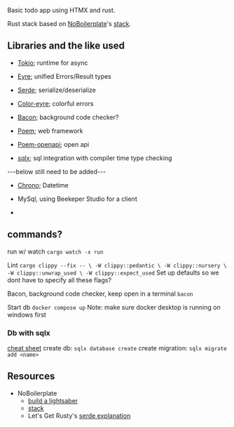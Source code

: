 Basic todo app using HTMX and rust.

Rust stack based on [NoBoilerplate](https://www.youtube.com/@NoBoilerplate)'s [stack](https://www.youtube.com/watch?v=pocWrUj68tU).

## Libraries and the like used
- [Tokio](https://tokio.rs/); runtime for async
- [Eyre](https://docs.rs/eyre/latest/eyre/); unified Errors/Result types
- [Serde](https://serde.rs/); serialize/deserialize

- [Color-eyre](https://docs.rs/color-eyre/latest/color_eyre/); colorful errors
- [Bacon](https://github.com/Canop/bacon); background code checker?
- [Poem](https://github.com/poem-web/poem); web framework
- [Poem-openapi](https://docs.rs/poem-openapi/latest/poem_openapi/); open api
- [sqlx](https://docs.rs/sqlx/latest/sqlx/); sql integration with compiler time type checking

---below still need to be added---

- [Chrono](https://crates.io/crates/chrono); Datetime

- MySql, using Beekeper Studio for a client
- 

## commands?
run w/ watch `cargo watch -x run`

Lint
`
cargo clippy --fix -- \
-W clippy::pedantic \
-W clippy::nursery \
-W clippy::unwrap_used \
-W clippy::expect_used
`
Set up defaults so we dont have to specify all these flags?


Bacon, background code checker, keep open in a terminal
`bacon`

Start db `docker compose up`
Note: make sure docker desktop is running on windows first

### Db with sqlx
[cheat sheet](https://github.com/launchbadge/sqlx/blob/main/sqlx-cli/README.md)
create db: `sqlx database create`
create migration: `sqlx migrate add <name>`

## Resources
- NoBoilerplate
    - [build a lightsaber](https://github.com/0atman/noboilerplate/blob/main/scripts/06-build-your-rust-lightsaber.md)
    - [stack](https://github.com/0atman/noboilerplate/blob/main/scripts/30-poem.md)
    - Let's Get Rusty's [serde explanation](https://github.com/letsgetrusty/json_parsing_example/blob/master/src/main.rs)